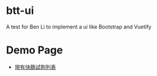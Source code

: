 # btt-ui
A test for Ben Li to implement a ui like Bootstrap and Vuetify
# Demo Page
- [現有快篩試劑列表](https://ben890524.github.io/btt-ui/)
